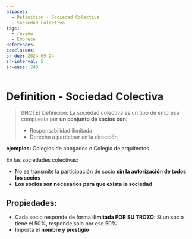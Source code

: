 ```yaml
---
aliases:
  - Definition - Sociedad Colectiva
  - Sociedad Colectiva
tags:
  - review
  - Empresa
References: 
cssclasses:
sr-due: 2024-09-24
sr-interval: 5
sr-ease: 248
---
```

# Definition - Sociedad Colectiva

> [!NOTE] Definición: 
> La sociedad colectiva es un tipo de empresa compuesta por **un conjunto de socios con:**
> + Responsabilidad ilimitada
> + Derecho a participar en la dirección

**ejemplos:** Colegios de abogados o Colegio de arquitectos

En las sociedades colectivas: 
+ No se transmite la participación de socio **sin la autorización de todos los socios**
+ **Los socios son necesarios para que exista la sociedad**
## Propiedades: 
+ Cada socio responde de forma **ilimitada POR SU TROZO**: Si un socio tiene el 50%, responde solo por ese 50%
+ Importa el **nombre y prestigio**



